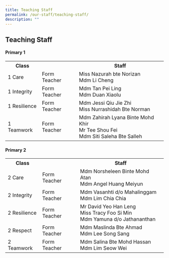 ```yaml
---
title: Teaching Staff
permalink: /our-staff/teaching-staff/
description: ""
---
```

## **Teaching Staff**

####  Primary 1
<table style="width:100%">
  <tr>
    <th>Class</th>
    <th></th>
    <th>Staff</th>
  </tr>
  <tr>
    <td>1 Care</td>
    <td>Form Teacher</td>
    <td>Miss Nazurah bte Norizan <br>
		Mdm Li Cheng</td>
  </tr>
  <tr>
    <td>1 Integrity</td>
    <td>Form Teacher</td>
    <td>Mdm Tan Pei Ling <br>
		Mdm Duan Xiaolu</td>
  </tr>
	<tr>
    <td>1 Resilience</td>
    <td>Form Teacher</td>
    <td>Mdm Jessi Qiu Jie Zhi <br>
		Miss Nurrashidah Bte Norman</td>
  </tr>
	<tr>
    <td>1 Teamwork</td>
    <td>Form Teacher</td>
    <td>Mdm Zahirah Lyana Binte Mohd Khir<br>
		Mr Tee Shou Fei<br>
		Mdm Siti Saleha Bte Salleh</td>
  </tr>
	
</table>

####  Primary 2
<table style="width:100%">
  <tr>
    <th>Class</th>
    <th></th>
    <th>Staff</th>
  </tr>
  <tr>
    <td>2 Care</td>
    <td>Form Teacher</td>
    <td>Mdm Norsheleen Binte Mohd Atan <br>
		Mdm Angel Huang Meiyun</td>
  </tr>
  <tr>
    <td>2 Integrity</td>
    <td>Form Teacher</td>
    <td>Mdm Vasanhti d/o Mahalinggam <br>
		Mdm Lim Chia Chia</td>
  </tr>
	<tr>
    <td>2 Resilience</td>
    <td>Form Teacher</td>
    <td>Mr David Yeo Han Leng <br>
		Miss Tracy Foo Si Min <br>
		Mdm Yamuna d/o Jathananthan</td>
  </tr>
	<tr>
    <td>2 Respect</td>
    <td>Form Teacher</td>
    <td>Mdm Maslinda Bte Ahmad <br>
		Mdm Lee Song Sang</td>
  </tr>
	<tr>
    <td>2 Teamwork</td>
    <td>Form Teacher</td>
    <td>Mdm Salina Bte Mohd Hassan<br>
		Mdm Lim Seow Wei
  </tr>
	
</table>